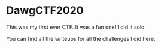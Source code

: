 # DawgCTF2020

This was my first ever CTF. It was a fun one! I did it solo.

You can find all the writeups for all the challenges I did here.
